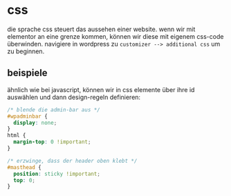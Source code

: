 # css

die sprache css steuert das aussehen einer website. wenn wir mit elementor an
eine grenze kommen, können wir diese mit eigenem css-code überwinden. navigiere
in wordpress zu `customizer --> additional css` um zu beginnen.

## beispiele

ähnlich wie bei javascript, können wir in css elemente über ihre id auswählen
und dann design-regeln definieren:

```css
/* blende die admin-bar aus */
#wpadminbar {
  display: none;
}
html {
  margin-top: 0 !important;
}

/* erzwinge, dass der header oben klebt */
#masthead {
  position: sticky !important;
  top: 0;
}
```
